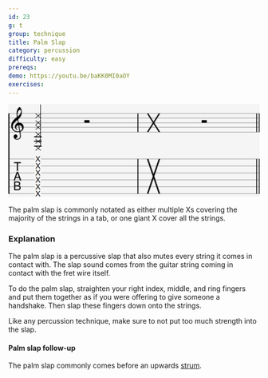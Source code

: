 ```yaml
---
id: 23
g: t
group: technique
title: Palm Slap
category: percussion
difficulty: easy
prereqs: 
demo: https://youtu.be/baKK0MI0aOY
exercises:
---
```


<div class="tabImg">
  <img src="palm-slap.jpg" />
</div>

The palm slap is commonly notated as either multiple Xs covering the majority of the strings in a tab, or one giant X cover all the strings.

### Explanation

The palm slap is a percussive slap that also <span class="tt" data-tip="stop the strings from ringing">mutes</span> every string it comes in contact with. The slap sound comes from the guitar string coming in contact with the <span class="tt" data-tip="the metal strips on your fretboard">fret wire</span> itself.

To do the palm slap, straighten your right index, middle, and ring fingers and put them together as if you were offering to give someone a handshake. Then slap these fingers down onto the strings.

Like any percussion technique, make sure to not put too much strength into the slap. 

#### Palm slap follow-up

The palm slap commonly comes before an upwards [strum](16).